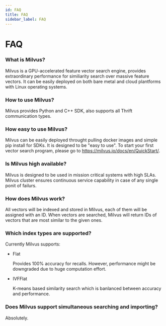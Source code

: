```yaml
---
id: FAQ
title: FAQ
sidebar_label: FAQ
---
```


# FAQ

### What is Milvus?

Milvus is a GPU-accelerated feature vector search engine, provides extraordinary performance for similiarity search over massive feature vectors. It can be easily deployed on both bare metal and cloud plantforms with Linux operating systems. 
    
### How to use Milvus?

Milvus provides Python and C++ SDK, also supports all Thrift communication types.

### How easy to use Milvus?

Milvus can be easily deployed throught pulling docker images and simple pip install for SDKs. It is designed to be "easy to use". To start your first vector search program, please go to https://milvus.io/docs/en/QuickStart/.

### Is Milvus high available?

Milvus is designed to be used in mission critical systems with high SLAs. Milvus cluster ensures continuous service capability in case of any single ponit of failurs. 

### How does Milvus work?

All vectors will be indexed and stored in Milvus, each of them will be assigned with an ID. When vectors are searched, Milvus will return IDs of vectors that are most similar to the given ones.


### Which index types are supported?

Currently Milvus supports:

- Flat

  Provides 100% accuracy for recalls. However, performance might be downgraded due to huge computation effort. 
  
- IVFFlat

  K-means based similarity search which is banlanced between accuracy and performance. 


### Does Milvus support simultaneous searching and importing?

Absolutely. 

